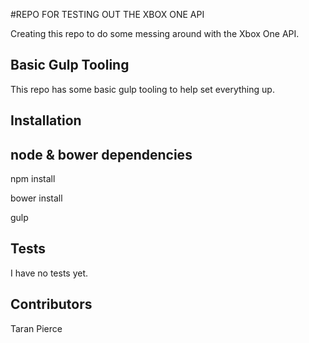 #REPO FOR TESTING OUT THE XBOX ONE API

Creating this repo to do some messing around with the Xbox One API.

## Basic Gulp Tooling 

This repo has some basic gulp tooling to help set everything up.

## Installation

## node & bower dependencies
npm install

bower install

gulp

## Tests

I have no tests yet.

## Contributors

Taran Pierce
